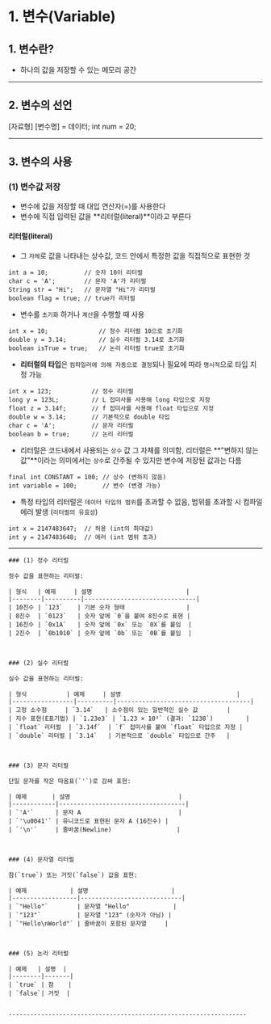 # 1. 변수(Variable)

## 1. 변수란?
 - 하나의 값을 저장할 수 있는 메모리 공간


---

## 2. 변수의 선언
 [자료형] [변수명] = 데이터;
 int num = 20;

---

## 3. 변수의 사용
### (1) 변수값 저장
 - 변수에 값을 저장할 때 대입 연산자(=)를 사용한다
 - 변수에 직접 입력된 값을 **리터럴(literal)**이라고 부른다

 #### **리터럴(literal)**
   + 그 `자체`로 값을 나타내는 상수값, 코드 안에서 특정한 값을 직접적으로 표현한 것
   ```
   int a = 10;          // 숫자 10이 리터럴
   char c = 'A';        // 문자 'A'가 리터럴
   String str = "Hi";   // 문자열 "Hi"가 리터럴
   boolean flag = true; // true가 리터럴
   ```

   + 변수를 `초기화` 하거나 `계산`을 수행할 때 사용
   ```
   int x = 10;              // 정수 리터럴 10으로 초기화
   double y = 3.14;         // 실수 리터럴 3.14로 초기화
   boolean isTrue = true;   // 논리 리터럴 true로 초기화
   ```

   + **리터럴의 타입**은 `컴파일러에 의해 자동으로 결정`되나 필요에 따라 `명시적`으로 타입 지정 가능
   ```
   int x = 123;           // 정수 리터럴
   long y = 123L;         // L 접미사를 사용해 long 타입으로 지정
   float z = 3.14f;       // f 접미사를 사용해 float 타입으로 지정
   double w = 3.14;       // 기본적으로 double 타입
   char c = 'A';          // 문자 리터럴
   boolean b = true;      // 논리 리터럴
   ```

   + 리터럴은 코드내에서 사용되는 `상수` 값 그 자체를 의미함, 리터럴은 **"변하지 않는 값"**이라는 의미에서는 `상수`로 간주될 수 있지만 변수에 저장된 값과는 다름
   ```
   final int CONSTANT = 100; // 상수 (변하지 않음)
   int variable = 100;       // 변수 (변경 가능)
   ```
   
   + 특정 타입의 리터럴은 `데이터 타입의 범위`를 초과할 수 없음, 범위를 초과할 시 컴파일 에러 발생 (`리터럴의 유효성`)
   ``` 
   int x = 2147483647;  // 허용 (int의 최대값)
   int y = 2147483648;  // 에러 (int 범위 초과) 
   ```


---

    ### (1) 정수 리터럴

    정수 값을 표현하는 리터럴:

    | 형식   | 예제     | 설명                          |
    |--------|----------|-------------------------------|
    | 10진수 | `123`    | 기본 숫자 형태                 |
    | 8진수  | `0123`   | 숫자 앞에 `0`을 붙여 8진수로 표현 |
    | 16진수 | `0x1A`   | 숫자 앞에 `0x` 또는 `0X`를 붙임  |
    | 2진수  | `0b1010` | 숫자 앞에 `0b` 또는 `0B`를 붙임  |



    ### (2) 실수 리터럴

    실수 값을 표현하는 리터럴:

    | 형식           | 예제     | 설명                                |
    |-----------------|----------|-------------------------------------|
    | 고정 소수점     | `3.14`   | 소수점이 있는 일반적인 실수 값        |
    | 지수 표현(E표기법) | `1.23e3` | `1.23 × 10³` (결과: `1230`)         |
    | `float` 리터럴  | `3.14f`  | `f` 접미사를 붙여 `float` 타입으로 지정 |
    | `double` 리터럴 | `3.14`   | 기본적으로 `double` 타입으로 간주   |



    ### (3) 문자 리터럴

    단일 문자를 작은 따옴표(`'`)로 감싸 표현:

    | 예제       | 설명                              |
    |------------|-----------------------------------|
    | `'A'`      | 문자 A                           |
    | `'\u0041'` | 유니코드로 표현된 문자 A (16진수) |
    | `'\n'`     | 줄바꿈(Newline)                  |



    ### (4) 문자열 리터럴

    참(`true`) 또는 거짓(`false`) 값을 표현:

    | 예제            | 설명                       |
    |------------------|----------------------------|
    | `"Hello"`        | 문자열 "Hello"            |
    | `"123"`          | 문자열 "123" (숫자가 아님) |
    | `"Hello\nWorld"` | 줄바꿈이 포함된 문자열     |



    ### (5) 논리 리터럴

    | 예제   | 설명  |
    |--------|-------|
    | `true` | 참    |
    | `false`| 거짓  |


    ------------------------------------------------------------------


